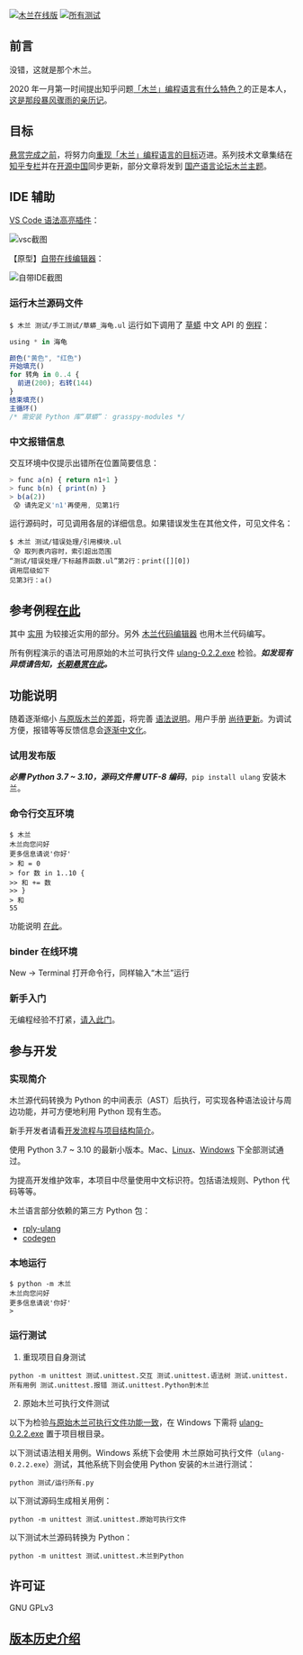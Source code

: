 [![木兰在线版](https://mybinder.org/badge_logo.svg)](https://mybinder.org/v2/git/https%3A%2F%2Fgitee.com%2FMulanRevive%2Fmulan-rework/HEAD)
[![所有测试](https://github.com/MulanRevive/mulan-rework/actions/workflows/pipeline-20220810.yml/badge.svg)](https://github.com/MulanRevive/mulan-rework/actions/workflows/pipeline-20220810.yml)

## 前言

没错，这就是那个木兰。

2020 年一月第一时间提出知乎问题[「木兰」编程语言有什么特色？](https://www.zhihu.com/question/366509495)的正是本人，[这是那段暴风骤雨的亲历记](https://zhuanlan.zhihu.com/p/265091649)。

## 目标

[悬赏完成之前](https://zhuanlan.zhihu.com/p/224600854)，将努力向[重现「木兰」编程语言的目标](https://gitee.com/MulanRevive/bounty/blob/master/%E5%A4%8D%E7%8E%B0%E6%96%87%E6%A1%A3/README.md)迈进。系列技术文章集结在[知乎专栏](https://zhuanlan.zhihu.com/ulang)并在[开源中国](https://www.oschina.net/p/mulan-rework)同步更新，部分文章将发到 [国产语言论坛木兰主题](https://zh-lang.osanswer.net/c/mulan/10)。

## IDE 辅助

[VS Code 语法高亮插件](https://marketplace.visualstudio.com/items?itemName=CodeInChinese.ulang)：

![vsc截图](https://gitee.com/MulanRevive/ide-extension-vscode/raw/master/%E6%88%AA%E5%9B%BE/2021-01-20_%E4%B8%80%E5%B2%81.png)

【原型】[自带在线编辑器](https://gitee.com/MulanRevive/mulan-rework/tree/master/编辑器)：

![自带IDE截图](https://gitee.com/MulanRevive/bounty/raw/master/%E8%BF%9B%E5%B1%95%E5%B0%8F%E7%BB%93/%E6%88%AA%E5%9B%BE/2021-01-20_%E5%9C%A8%E7%BA%BF.png)

### 运行木兰源码文件

`$ 木兰 测试/手工测试/草蟒_海龟.ul` 运行如下调用了 [草蟒](https://www.oschina.net/p/grasspy) 中文 API 的 [例程](https://gitee.com/MulanRevive/mulan-rework/tree/master/测试/手工测试/草蟒_海龟.ul)：

```javascript
using * in 海龟

颜色("黄色", "红色")
开始填充()
for 转角 in 0..4 {
  前进(200); 右转(144)
}
结束填充()
主循环()
/* 需安装 Python 库“草蟒”： grasspy-modules */
```

### 中文报错信息

交互环境中仅提示出错所在位置简要信息：

```javascript
> func a(n) { return n1+1 }
> func b(n) { print(n) }
> b(a(2))
 😰 请先定义'n1'再使用, 见第1行
```

运行源码时，可见调用各层的详细信息。如果错误发生在其他文件，可见文件名：

```terminal
$ 木兰 测试/错误处理/引用模块.ul
 😰 取列表内容时，索引超出范围
“测试/错误处理/下标越界函数.ul”第2行：print([][0])
调用层级如下
见第3行：a()
```

## 参考例程[在此](https://gitee.com/MulanRevive/mulan-rework/tree/master/测试)

其中 [实用](https://gitee.com/MulanRevive/mulan-rework/tree/master/测试/实用) 为较接近实用的部分。另外 [木兰代码编辑器](https://gitee.com/MulanRevive/mulan-rework/tree/master/编辑器) 也用木兰代码编写。

所有例程演示的语法可用原始的木兰可执行文件 [ulang-0.2.2.exe](https://gitee.com/MulanRevive/bounty/tree/master/%E5%8E%9F%E5%A7%8B%E8%B5%84%E6%96%99/%E5%8F%AF%E6%89%A7%E8%A1%8C%E6%96%87%E4%BB%B6) 检验。***如发现有异烦请告知，[长期悬赏在此](https://gitee.com/MulanRevive/mulan-rework/issues/I6B8GO)。***

## 功能说明

随着逐渐缩小 [与原版木兰的差距](https://gitee.com/MulanRevive/mulan-rework/issues/I1SEU5)，将完善 [语法说明](文档/语法说明.md)。用户手册 [尚待更新](https://gitee.com/MulanRevive/mulan-rework/issues/I1U36D)。为调试方便，报错等等反馈信息会[逐渐中文化](https://zhuanlan.zhihu.com/p/148065426)。

### 试用发布版

***必需 Python 3.7 ~ 3.10，源码文件需 UTF-8 编码***，`pip install ulang` 安装木兰。

### 命令行交互环境

```terminal
$ 木兰
木兰向您问好
更多信息请说'你好'
> 和 = 0
> for 数 in 1..10 {
>> 和 += 数
>> }
> 和
55
```

功能说明 [在此](https://gitee.com/MulanRevive/mulan-rework/tree/master/文档/功能/交互环境.md)。

### binder 在线环境

New -> Terminal 打开命令行，同样输入“木兰”运行

### 新手入门

无编程经验不打紧，[请入此门](https://gitee.com/MulanRevive/mulan-rework/tree/master/文档/用户手册/编程新手/1猜数字.md)。

## 参与开发

### 实现简介

木兰源代码转换为 Python 的中间表示（AST）后执行，可实现各种语法设计与周边功能，并可方便地利用 Python 现有生态。

新手开发者请看[开发流程与项目结构简介](文档/开发上手.md)。

使用 Python 3.7 ~ 3.10 的最新小版本。Mac、[Linux](https://gitee.com/MulanRevive/mulan-rework/issues/I1U9O3)、[Windows](https://gitee.com/MulanRevive/mulan-rework/issues/I1U2HP) 下全部测试通过。

为提高开发维护效率，本项目中尽量使用中文标识符。包括语法规则、Python 代码等等。

木兰语言部分依赖的第三方 Python 包：

- [rply-ulang](https://pypi.org/project/rply-ulang/)
- [codegen](https://pypi.org/project/codegen/)

### 本地运行

```terminal
$ python -m 木兰
木兰向您问好
更多信息请说'你好'
>
```

### 运行测试

1. 重现项目自身测试

```shell
python -m unittest 测试.unittest.交互 测试.unittest.语法树 测试.unittest.所有用例 测试.unittest.报错 测试.unittest.Python到木兰
```

2. 原始木兰可执行文件测试

以下为检验[与原始木兰可执行文件功能一致](https://zhuanlan.zhihu.com/p/230155471)，在 Windows 下需将 [ulang-0.2.2.exe](https://gitee.com/MulanRevive/bounty/tree/master/%E5%8E%9F%E5%A7%8B%E8%B5%84%E6%96%99/%E5%8F%AF%E6%89%A7%E8%A1%8C%E6%96%87%E4%BB%B6) 置于项目根目录。

以下测试语法相关用例。Windows 系统下会使用 木兰原始可执行文件（`ulang-0.2.2.exe`）测试，其他系统下则会使用 Python 安装的`木兰`进行测试：

```shell
python 测试/运行所有.py
```

以下测试源码生成相关用例：

```shell
python -m unittest 测试.unittest.原始可执行文件
```

以下测试木兰源码转换为 Python：

```shell
python -m unittest 测试.unittest.木兰到Python
```

## 许可证

GNU GPLv3

## [版本历史介绍](CHANGELOG.md)
